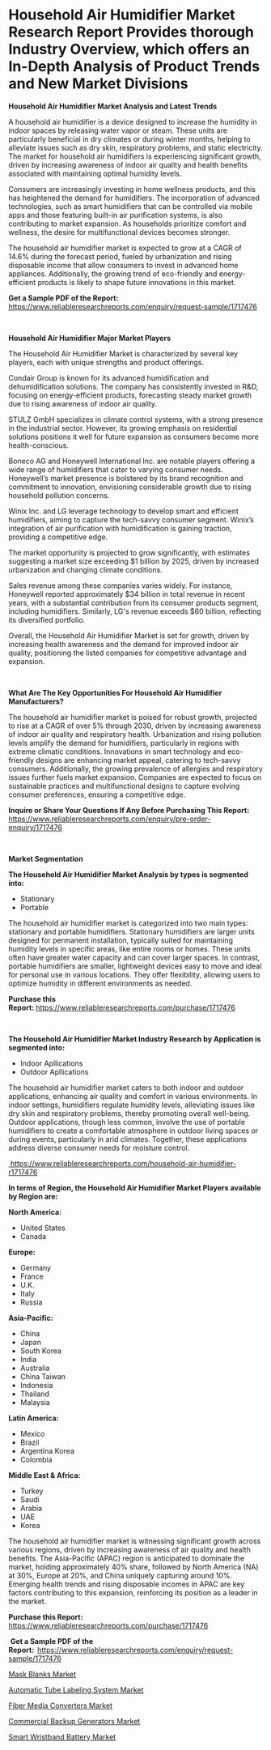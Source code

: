 <p><h1>Household Air Humidifier Market Research Report Provides thorough Industry Overview, which offers an In-Depth Analysis of Product Trends and New Market Divisions</h1></p><p><strong>Household Air Humidifier Market Analysis and Latest Trends</strong></p>
<p><p>A household air humidifier is a device designed to increase the humidity in indoor spaces by releasing water vapor or steam. These units are particularly beneficial in dry climates or during winter months, helping to alleviate issues such as dry skin, respiratory problems, and static electricity. The market for household air humidifiers is experiencing significant growth, driven by increasing awareness of indoor air quality and health benefits associated with maintaining optimal humidity levels. </p><p>Consumers are increasingly investing in home wellness products, and this has heightened the demand for humidifiers. The incorporation of advanced technologies, such as smart humidifiers that can be controlled via mobile apps and those featuring built-in air purification systems, is also contributing to market expansion. As households prioritize comfort and wellness, the desire for multifunctional devices becomes stronger.</p><p>The household air humidifier market is expected to grow at a CAGR of 14.6% during the forecast period, fueled by urbanization and rising disposable income that allow consumers to invest in advanced home appliances. Additionally, the growing trend of eco-friendly and energy-efficient products is likely to shape future innovations in this market.</p></p>
<p><strong>Get a Sample PDF of the Report:&nbsp;</strong> <a href="https://www.reliableresearchreports.com/enquiry/request-sample/1717476?utm_campaign=38&utm_medium=2&utm_source=Github&utm_content=ia&utm_term=19102024&utm_id=household-air-humidifier">https://www.reliableresearchreports.com/enquiry/request-sample/1717476</a></p>
<p>&nbsp;</p>
<p><strong>Household Air Humidifier Major Market Players</strong></p>
<p><p>The Household Air Humidifier Market is characterized by several key players, each with unique strengths and product offerings. </p><p>Condair Group is known for its advanced humidification and dehumidification solutions. The company has consistently invested in R&D, focusing on energy-efficient products, forecasting steady market growth due to rising awareness of indoor air quality.</p><p>STULZ GmbH specializes in climate control systems, with a strong presence in the industrial sector. However, its growing emphasis on residential solutions positions it well for future expansion as consumers become more health-conscious.</p><p>Boneco AG and Honeywell International Inc. are notable players offering a wide range of humidifiers that cater to varying consumer needs. Honeywell’s market presence is bolstered by its brand recognition and commitment to innovation, envisioning considerable growth due to rising household pollution concerns.</p><p>Winix Inc. and LG leverage technology to develop smart and efficient humidifiers, aiming to capture the tech-savvy consumer segment. Winix’s integration of air purification with humidification is gaining traction, providing a competitive edge.</p><p>The market opportunity is projected to grow significantly, with estimates suggesting a market size exceeding $1 billion by 2025, driven by increased urbanization and changing climate conditions. </p><p>Sales revenue among these companies varies widely. For instance, Honeywell reported approximately $34 billion in total revenue in recent years, with a substantial contribution from its consumer products segment, including humidifiers. Similarly, LG's revenue exceeds $60 billion, reflecting its diversified portfolio. </p><p>Overall, the Household Air Humidifier Market is set for growth, driven by increasing health awareness and the demand for improved indoor air quality, positioning the listed companies for competitive advantage and expansion.</p></p>
<p>&nbsp;</p>
<p><strong>What Are The Key Opportunities For Household Air Humidifier Manufacturers?</strong></p>
<p><p>The household air humidifier market is poised for robust growth, projected to rise at a CAGR of over 5% through 2030, driven by increasing awareness of indoor air quality and respiratory health. Urbanization and rising pollution levels amplify the demand for humidifiers, particularly in regions with extreme climatic conditions. Innovations in smart technology and eco-friendly designs are enhancing market appeal, catering to tech-savvy consumers. Additionally, the growing prevalence of allergies and respiratory issues further fuels market expansion. Companies are expected to focus on sustainable practices and multifunctional designs to capture evolving consumer preferences, ensuring a competitive edge.</p></p>
<p><strong>Inquire or Share Your Questions If Any Before Purchasing This Report:</strong> <a href="https://www.reliableresearchreports.com/enquiry/pre-order-enquiry/1717476?utm_campaign=38&utm_medium=2&utm_source=Github&utm_content=ia&utm_term=19102024&utm_id=household-air-humidifier">https://www.reliableresearchreports.com/enquiry/pre-order-enquiry/1717476</a></p>
<p>&nbsp;</p>
<p><strong>Market Segmentation</strong></p>
<p><strong>The Household Air Humidifier Market Analysis by types is segmented into:</strong></p>
<p><ul><li>Stationary</li><li>Portable</li></ul></p>
<p><p>The household air humidifier market is categorized into two main types: stationary and portable humidifiers. Stationary humidifiers are larger units designed for permanent installation, typically suited for maintaining humidity levels in specific areas, like entire rooms or homes. These units often have greater water capacity and can cover larger spaces. In contrast, portable humidifiers are smaller, lightweight devices easy to move and ideal for personal use in various locations. They offer flexibility, allowing users to optimize humidity in different environments as needed.</p></p>
<p><strong>Purchase this Report:&nbsp;</strong><a href="https://www.reliableresearchreports.com/purchase/1717476?utm_campaign=38&utm_medium=2&utm_source=Github&utm_content=ia&utm_term=19102024&utm_id=household-air-humidifier">https://www.reliableresearchreports.com/purchase/1717476</a></p>
<p>&nbsp;</p>
<p><strong>The Household Air Humidifier Market Industry Research by Application is segmented into:</strong></p>
<p><ul><li>Indoor Apllications</li><li>Outdoor Apllications</li></ul></p>
<p><p>The household air humidifier market caters to both indoor and outdoor applications, enhancing air quality and comfort in various environments. In indoor settings, humidifiers regulate humidity levels, alleviating issues like dry skin and respiratory problems, thereby promoting overall well-being. Outdoor applications, though less common, involve the use of portable humidifiers to create a comfortable atmosphere in outdoor living spaces or during events, particularly in arid climates. Together, these applications address diverse consumer needs for moisture control.</p></p>
<p><a href="https://www.reliableresearchreports.com/household-air-humidifier-r1717476?utm_campaign=38&utm_medium=2&utm_source=Github&utm_content=ia&utm_term=19102024&utm_id=household-air-humidifier">&nbsp;https://www.reliableresearchreports.com/household-air-humidifier-r1717476</a></p>
<p><strong>In terms of Region, the Household Air Humidifier Market Players available by Region are:</strong></p>
<p>
    <p> <strong> North America: </strong>
        <ul>
            <li>United States</li>
            <li>Canada</li>
        </ul>
        </p> 
    <p> <strong> Europe: </strong>
        <ul>
            <li>Germany</li>
            <li>France</li>
            <li>U.K.</li>
            <li>Italy</li>
            <li>Russia</li>
        </ul>
        </p> 
    <p> <strong> Asia-Pacific: </strong>
        <ul>
            <li>China</li>
            <li>Japan</li>
            <li>South Korea</li>
            <li>India</li>
            <li>Australia</li>
            <li>China Taiwan</li>
            <li>Indonesia</li>
            <li>Thailand</li>
            <li>Malaysia</li>
        </ul>
        </p> 
    <p> <strong> Latin America: </strong>
        <ul>
            <li>Mexico</li>
            <li>Brazil</li>
            <li>Argentina Korea</li>
            <li>Colombia</li>
        </ul>
        </p> 
    <p> <strong> Middle East & Africa: </strong>
        <ul>
            <li>Turkey</li>
            <li>Saudi</li>
            <li>Arabia</li>
            <li>UAE</li>
            <li>Korea</li>
        </ul>
    </p>
    </p>
<p><p>The household air humidifier market is witnessing significant growth across various regions, driven by increasing awareness of air quality and health benefits. The Asia-Pacific (APAC) region is anticipated to dominate the market, holding approximately 40% share, followed by North America (NA) at 30%, Europe at 20%, and China uniquely capturing around 10%. Emerging health trends and rising disposable incomes in APAC are key factors contributing to this expansion, reinforcing its position as a leader in the market.</p></p>
<p><strong>Purchase this Report: </strong><a href="https://www.reliableresearchreports.com/purchase/1717476?utm_campaign=38&utm_medium=2&utm_source=Github&utm_content=ia&utm_term=19102024&utm_id=household-air-humidifier">https://www.reliableresearchreports.com/purchase/1717476</a></p>
<p>&nbsp;<strong>Get a Sample PDF of the Report:&nbsp;&nbsp;</strong><a href="https://www.reliableresearchreports.com/enquiry/request-sample/1717476?utm_campaign=38&utm_medium=2&utm_source=Github&utm_content=ia&utm_term=19102024&utm_id=household-air-humidifier">https://www.reliableresearchreports.com/enquiry/request-sample/1717476</a></p>
<p><strong></strong></p>
<p><p><a href="https://github.com/tacitam515l/Market-Research-Report-List-1/blob/main/mask-blanks-market.md?utm_campaign=38&utm_medium=2&utm_source=Github&utm_content=ia&utm_term=19102024&utm_id=household-air-humidifier">Mask Blanks Market</a></p><p><a href="https://github.com/KejsiLoshi121/Market-Research-Report-List-1/blob/main/automatic-tube-labeling-system-market.md?utm_campaign=38&utm_medium=2&utm_source=Github&utm_content=ia&utm_term=19102024&utm_id=household-air-humidifier">Automatic Tube Labeling System Market</a></p><p><a href="https://www.linkedin.com/pulse/fiber-media-converters-market-research-report-2024--ilqpe?utm_campaign=38&utm_medium=2&utm_source=Github&utm_content=ia&utm_term=19102024&utm_id=household-air-humidifier">Fiber Media Converters Market</a></p><p><a href="https://issuu.com/reportprime-2/docs/commercial-backup-generators-market_18cfd77f7a9030?utm_campaign=38&utm_medium=2&utm_source=Github&utm_content=ia&utm_term=19102024&utm_id=household-air-humidifier">Commercial Backup Generators Market</a></p><p><a href="https://www.linkedin.com/pulse/smart-wristband-battery-market-trends-growth-outlook-2024-3jzzc?utm_campaign=38&utm_medium=2&utm_source=Github&utm_content=ia&utm_term=19102024&utm_id=household-air-humidifier">Smart Wristband Battery Market</a></p></p>